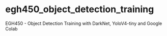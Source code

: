 # egh450_object_detection_training
EGH450 - Object Detection Training with DarkNet, YoloV4-tiny and Google Colab
